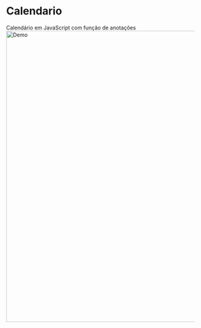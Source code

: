 # Calendario
Calendário em JavaScript com função de anotações
<img align="center" alt="Demo" height="777" width="573"  src="https://i.imgur.com/3itljFM.gif">
